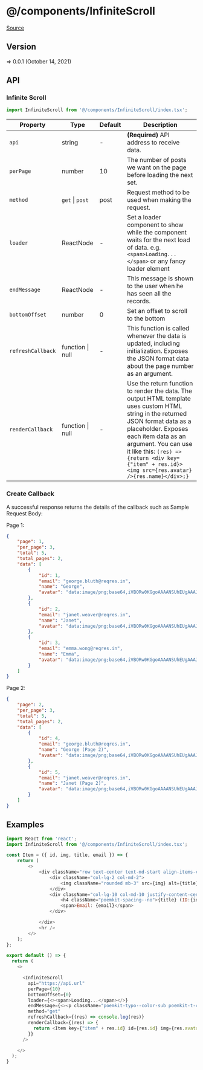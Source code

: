 # @/components/InfiniteScroll

[Source](https://github.com/xizon/poemkit/tree/main/src/client/components/InfiniteScroll)

## Version

=> 0.0.1 (October 14, 2021)

## API

### Infinite Scroll
```js
import InfiniteScroll from '@/components/InfiniteScroll/index.tsx';
```
| Property | Type | Default | Description |
| --- | --- | --- | --- |
| `api` | string  | - | <strong>(Required)</strong> API address to receive data. |
| `perPage` | number  | 10 | The number of posts we want on the page before loading the next set. |
| `method` | `get` \| `post` | post | Request method to be used when making the request. |
| `loader` | ReactNode  | - | Set a loader component to show while the component waits for the next load of data. e.g. `<span>Loading...</span>` or any fancy loader element |
| `endMessage` | ReactNode  | - | This message is shown to the user when he has seen all the records. |
| `bottomOffset` | number  | 0 | Set an offset to scroll to the bottom |
| `refreshCallback` | function \| null  | - | This function is called whenever the data is updated, including initialization. Exposes the JSON format data about the page number as an argument. |
| `renderCallback` | function \| null  | - | Use the return function to render the data. The output HTML template uses custom HTML string in the returned JSON format data as a placeholder. Exposes each item data as an argument. You can use it like this: `(res) => {return <div key={"item" + res.id}><img src={res.avatar} />{res.name}</div>;}` |


### Create Callback 

A successful response returns the details of the callback such as Sample Request Body:

Page 1: 
```json
{
    "page": 1,
    "per_page": 3,
    "total": 5,
    "total_pages": 2,
    "data": [
        {
            "id": 1,
            "email": "george.bluth@reqres.in",
            "name": "George",
            "avatar": "data:image/png;base64,iVBORw0KGgoAAAANSUhEUgAAAJYAAACWBAMAAADOL2zRAAAAGFBMVEXMzMyWlpbFxcW3t7eqqqq+vr6xsbGjo6NdFKDtAAAACXBIWXMAAA7EAAAOxAGVKw4bAAAAWElEQVRoge3SUQmAQBRE0WXRAC+C22AjbBcL2P9HQwwick6ACwPTGgAAAADfcFSuNYOtlWv1yrW2XKuvVGs/r0q1noG/b/UxRvATTUtLS0tLSwsAAADgTTdZSAdIz1EiEwAAAABJRU5ErkJggg=="
        },
        {
            "id": 2,
            "email": "janet.weaver@reqres.in",
            "name": "Janet",
            "avatar": "data:image/png;base64,iVBORw0KGgoAAAANSUhEUgAAAJYAAACWBAMAAADOL2zRAAAAGFBMVEXMzMyWlpbFxcW3t7eqqqq+vr6xsbGjo6NdFKDtAAAACXBIWXMAAA7EAAAOxAGVKw4bAAAAWElEQVRoge3SUQmAQBRE0WXRAC+C22AjbBcL2P9HQwwick6ACwPTGgAAAADfcFSuNYOtlWv1yrW2XKuvVGs/r0q1noG/b/UxRvATTUtLS0tLSwsAAADgTTdZSAdIz1EiEwAAAABJRU5ErkJggg=="
        },
        {
            "id": 3,
            "email": "emma.wong@reqres.in",
            "name": "Emma",
            "avatar": "data:image/png;base64,iVBORw0KGgoAAAANSUhEUgAAAJYAAACWBAMAAADOL2zRAAAAGFBMVEXMzMyWlpbFxcW3t7eqqqq+vr6xsbGjo6NdFKDtAAAACXBIWXMAAA7EAAAOxAGVKw4bAAAAWElEQVRoge3SUQmAQBRE0WXRAC+C22AjbBcL2P9HQwwick6ACwPTGgAAAADfcFSuNYOtlWv1yrW2XKuvVGs/r0q1noG/b/UxRvATTUtLS0tLSwsAAADgTTdZSAdIz1EiEwAAAABJRU5ErkJggg=="
        }
    ]
}
```

Page 2:

```json
{
    "page": 2,
    "per_page": 3,
    "total": 5,
    "total_pages": 2,
    "data": [
        {
            "id": 4,
            "email": "george.bluth@reqres.in",
            "name": "George (Page 2)",
            "avatar": "data:image/png;base64,iVBORw0KGgoAAAANSUhEUgAAAJYAAACWBAMAAADOL2zRAAAAGFBMVEXMzMyWlpbFxcW3t7eqqqq+vr6xsbGjo6NdFKDtAAAACXBIWXMAAA7EAAAOxAGVKw4bAAAAWElEQVRoge3SUQmAQBRE0WXRAC+C22AjbBcL2P9HQwwick6ACwPTGgAAAADfcFSuNYOtlWv1yrW2XKuvVGs/r0q1noG/b/UxRvATTUtLS0tLSwsAAADgTTdZSAdIz1EiEwAAAABJRU5ErkJggg=="
        },
        {
            "id": 5,
            "email": "janet.weaver@reqres.in",
            "name": "Janet (Page 2)",
            "avatar": "data:image/png;base64,iVBORw0KGgoAAAANSUhEUgAAAJYAAACWBAMAAADOL2zRAAAAGFBMVEXMzMyWlpbFxcW3t7eqqqq+vr6xsbGjo6NdFKDtAAAACXBIWXMAAA7EAAAOxAGVKw4bAAAAWElEQVRoge3SUQmAQBRE0WXRAC+C22AjbBcL2P9HQwwick6ACwPTGgAAAADfcFSuNYOtlWv1yrW2XKuvVGs/r0q1noG/b/UxRvATTUtLS0tLSwsAAADgTTdZSAdIz1EiEwAAAABJRU5ErkJggg=="
        }
    ]
}
```


## Examples

```js
import React from 'react';
import InfiniteScroll from '@/components/InfiniteScroll/index.tsx';

const Item = ({ id, img, title, email }) => {
    return (
        <>
            <div className="row text-center text-md-start align-items-center">
                <div className="col-lg-2 col-md-2">
                    <img className="rounded mb-3" src={img} alt={title} />
                </div>
                <div className="col-lg-10 col-md-10 justify-content-center">
                    <h4 className="poemkit-spacing--no">{title} (ID:{id})</h4>
                    <span>Email: {email}</span>
                </div>

            </div>
            <hr />
        </>
    );
};

export default () => {
  return (
    <>

      <InfiniteScroll 
        api="https://api.url" 
        perPage={10}
        bottomOffset={0}
        loader={<><span>Loading...</span></>}
        endMessage={<><p className="poemkit-typo--color-sub poemkit-t-c">No content yet.</p></>}
        method="get"
        refreshCallback={(res) => console.log(res)}
        renderCallback={(res) => {
          return <Item key={"item" + res.id} id={res.id} img={res.avatar} title={`${res.name}`} email={res.email} />;
        }}	
      />

    </>
  );
}

```
